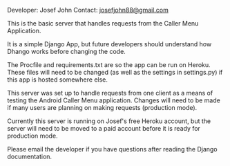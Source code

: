 Developer: Josef John
Contact: josefjohn88@gmail.com

This is the basic server that handles requests from the Caller Menu Application.

It is a simple Django App, but future developers should understand how Dhango works before changing the code.

The Procfile and requirements.txt are so the app can be run on Heroku. These files will need to be changed (as well as the settings in settings.py) if this app is hosted somewhere else.

This server was set up to handle requests from one client as a means of testing the Android Caller Menu application. Changes will need to be made if many users are planning on making requests (production mode).

Currently this server is running on Josef's free Heroku account, but the server will need to be moved to a paid account before it is ready for production mode. 

Please email the developer if you have questions after reading the Django documentation.
